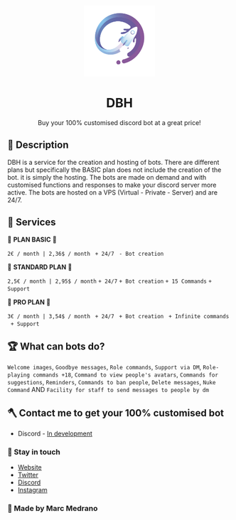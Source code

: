 <p align="center">
  <a href="https://discord.gg/5dSRw9mxp3" target="blank"><img src="Src/DBH.png" width="160" alt="Dot Logo" /></a>
  <h1 align="center" href="https://elmarcz.github.io/Cryptos/">DBH</h1>
</p>
<p align="center">Buy your 100% customised discord bot at a great price!</p>

## 📝 Description

DBH is a service for the creation and hosting of bots. There are different plans but specifically the BASIC plan does not include the creation of the bot. it is simply the hosting. The bots are made on demand and with customised functions and responses to make your discord server more active. The bots are hosted on a VPS (Virtual - Private - Server) and are 24/7.

## 🏮 Services

🥉 **PLAN BASIC** 🥉

` 2€ / month | 2,36$ / month `
` + 24/7`
` - Bot creation`

 🥈 **STANDARD PLAN** 🥈
 
` 2,5€ / month | 2,95$ / month `
`+ 24/7`
`+ Bot creation`
`+ 15 Commands` 
`+ Support`

🥇 **PRO PLAN** 🥇

` 3€ / month | 3,54$ / month `
` + 24/7`
` + Bot creation` 
` + Infinite commands`  
` + Support`

## 🏆 What can bots do?
` Welcome images `, ` Goodbye messages `, ` Role commands `, ` Support via DM `, ` Role-playing commands +18 `, ` Command to view people's avatars `, ` Commands for suggestions `, ` Reminders `, ` Commands to ban people `, ` Delete messages `, ` Nuke Command ` AND ` Facility for staff to send messages to people by dm `

## 🪓 Contact me to get your 100% customised bot

- Discord - [In development](https://discord.gg/5dSRw9mxp3)

### 👤 Stay in touch
- [Website](https://elmarcz.github.io/portfolio/)
- [Twitter](https://twitter.com/MarcMedrano15)
- [Discord](https://discord.com/invite/zPSYDGVXxx)
- [Instagram](https://www.instagram.com/marcmedranoz/)

### 🔅 Made by Marc Medrano
